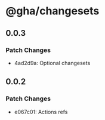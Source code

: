# @gha/changesets

## 0.0.3

### Patch Changes

- 4ad2d9a: Optional changesets

## 0.0.2

### Patch Changes

- e067c01: Actions refs
